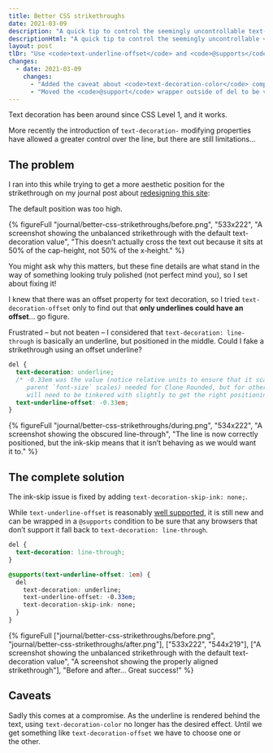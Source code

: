 ```yaml
---
title: Better CSS strikethroughs
date: 2021-03-09
description: "A quick tip to control the seemingly uncontrollable text-decoration: line-through."
descriptionHtml: "A quick tip to control the seemingly uncontrollable <code>text&#8209;decoration: line&#8209;through</code>."
layout: post
tlDr: "Use <code>text-underline-offset</code> and <code>@supports</code> to progressively enhance finer control over your strikethroughs – <a href=\"#the-complete-solution\">see the code</a>."
changes:
  - date: 2021-03-09
    changes:
      - "Added the caveat about <code>text-decoration-color</code> compromise; thanks to <a href=\"https://twitter.com/dannievinther/status/1369314893908836353\">Dannie Vinther</a>"
      - "Moved the <code>@support</code> wrapper outside of del to be valid CSS rather than Scss; thanks to <a href=\"https://twitter.com/PaulJMorel/status/1369323083149025280\">Paul Morel</a>."
---
```


Text decoration has been around since CSS Level 1, and it works.

More recently the introduction of `text-decoration-` modifying properties have allowed a greater control over the line, but there are still limitations…

## The problem

I ran into this while trying to get a more aesthetic position for the strikethrough on my journal post about [redesigning this site](/journal/2020/a-fresh-lick-of-paint/#next-steps):

The default position was too high.

{% figureFull
  "journal/better-css-strikethroughs/before.png",
  "533x222",
  "A screenshot showing the unbalanced strikethrough with the default text-decoration value",
  "This doesn’t actually cross the text out because it sits at 50% of the cap-height, not 50% of the x&#8209;height."
%}

You might ask why this matters, but these fine details are what stand in the way of something looking truly polished (not perfect mind you), so I set about fixing it!

I knew that there was an offset property for text decoration, so I tried `text-decoration-offset` only to find out that **only underlines could have an offset**… go figure.

Frustrated – but not beaten – I considered that `text-decoration: line-through` is basically an underline, but positioned in the middle. Could I fake a strikethrough using an offset underline?

```css
del {
  text-decoration: underline;
  /* -0.33em was the value (notice relative units to ensure that it scales as the
     parent `font-size` scales) needed for Clone Rounded, but for other webfonts this
     will need to be tinkered with slightly to get the right positioning. */
  text-underline-offset: -0.33em;
}
```

{% figureFull
  "journal/better-css-strikethroughs/during.png",
  "534x222",
  "A screenshot showing the obscured line-through",
  "The line is now correctly positioned, but the ink-skip means that it isn’t behaving as we would want it to."
%}

## The complete solution

The ink-skip issue is fixed by adding `text-decoration-skip-ink: none;`.

While `text-underline-offset` is reasonably [well supported](https://developer.mozilla.org/en-US/docs/Web/CSS/text-underline-offset#browser_compatibility), it is still new and can be wrapped in a `@supports` condition to be sure that any browsers that don’t support it fall back to `text-decoration: line-through`.

```css
del {
  text-decoration: line-through;
}

@supports(text-underline-offset: 1em) {
  del
    text-decoration: underline;
    text-underline-offset: -0.33em;
    text-decoration-skip-ink: none;
  }
}
```

{% figureFull
  ["journal/better-css-strikethroughs/before.png", "journal/better-css-strikethroughs/after.png"],
  ["533x222", "544x219"],
  ["A screenshot showing the unbalanced strikethrough with the default text-decoration value", "A screenshot showing the properly aligned strikethrough"],
  "Before and after… Great success!"
%}

## Caveats

Sadly this comes at a compromise. As the underline is rendered behind the text, using `text-decoration-color` no longer has the desired effect. Until we get something like `text-decoration-offset` we have to choose one or the other.
